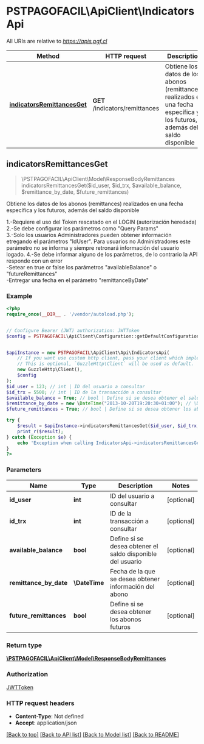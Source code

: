 # PSTPAGOFACIL\ApiClient\IndicatorsApi

All URIs are relative to *https://apis.pgf.cl*

Method | HTTP request | Description
------------- | ------------- | -------------
[**indicatorsRemittancesGet**](IndicatorsApi.md#indicatorsRemittancesGet) | **GET** /indicators/remittances | Obtiene los datos de los abonos (remittances) realizados en una fecha específica y los futuros, además del saldo disponible



## indicatorsRemittancesGet

> \PSTPAGOFACIL\ApiClient\Model\ResponseBodyRemittances indicatorsRemittancesGet($id_user, $id_trx, $available_balance, $remittance_by_date, $future_remittances)

Obtiene los datos de los abonos (remittances) realizados en una fecha específica y los futuros, además del saldo disponible

1.-Requiere el uso del Token rescatado en el LOGIN (autorización heredada) <br> 2.-Se debe configurar los parámetros como \"Query Params\" <br> 3.-Solo los usuarios Administradores pueden obtener información etregando el parámetros \"IdUser\". Para usuarios no Administradores este parámetro no se informa y siempre retronará información del usuario logado. 4.-Se debe informar alguno de los parámetros, de lo contrario la API responde con un error <br>     -Setear en true or false los parámetros \"availableBalance\" o \"futureRemittances\" <br>     -Entregar una fecha en el parámetro \"remittanceByDate\"<br>

### Example

```php
<?php
require_once(__DIR__ . '/vendor/autoload.php');


// Configure Bearer (JWT) authorization: JWTToken
$config = PSTPAGOFACIL\ApiClient\Configuration::getDefaultConfiguration()->setAccessToken('YOUR_ACCESS_TOKEN');


$apiInstance = new PSTPAGOFACIL\ApiClient\Api\IndicatorsApi(
    // If you want use custom http client, pass your client which implements `GuzzleHttp\ClientInterface`.
    // This is optional, `GuzzleHttp\Client` will be used as default.
    new GuzzleHttp\Client(),
    $config
);
$id_user = 123; // int | ID del usuario a consultar
$id_trx = 5500; // int | ID de la transacción a consultar
$available_balance = True; // bool | Define si se desea obtener el saldo disponible del usuario
$remittance_by_date = new \DateTime("2013-10-20T19:20:30+01:00"); // \DateTime | Fecha de la que se desea obtener información del abono
$future_remittances = True; // bool | Define si se desea obtener los abonos futuros

try {
    $result = $apiInstance->indicatorsRemittancesGet($id_user, $id_trx, $available_balance, $remittance_by_date, $future_remittances);
    print_r($result);
} catch (Exception $e) {
    echo 'Exception when calling IndicatorsApi->indicatorsRemittancesGet: ', $e->getMessage(), PHP_EOL;
}
?>
```

### Parameters


Name | Type | Description  | Notes
------------- | ------------- | ------------- | -------------
 **id_user** | **int**| ID del usuario a consultar | [optional]
 **id_trx** | **int**| ID de la transacción a consultar | [optional]
 **available_balance** | **bool**| Define si se desea obtener el saldo disponible del usuario | [optional]
 **remittance_by_date** | **\DateTime**| Fecha de la que se desea obtener información del abono | [optional]
 **future_remittances** | **bool**| Define si se desea obtener los abonos futuros | [optional]

### Return type

[**\PSTPAGOFACIL\ApiClient\Model\ResponseBodyRemittances**](../Model/ResponseBodyRemittances.md)

### Authorization

[JWTToken](../../README.md#JWTToken)

### HTTP request headers

- **Content-Type**: Not defined
- **Accept**: application/json

[[Back to top]](#) [[Back to API list]](../../README.md#documentation-for-api-endpoints)
[[Back to Model list]](../../README.md#documentation-for-models)
[[Back to README]](../../README.md)

